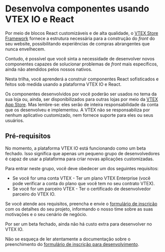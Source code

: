 # Desenvolva componentes usando VTEX IO e React

Por meio de blocos React customizáveis e de alta qualidade, o [VTEX Store Framework](https://vtex.io/docs/getting-started/build-stores-with-store-framework/1/) fornece a estrutura necessária para a construção do *front* do seu website, possibilitando experiências de compras abrangentes que nunca envelhecem.

Contudo, é possível que você sinta a necessidade de desenvolver novos componentes capazes de solucionar problemas de *front* mais específicos, ainda não atendidos pelos nossos nativos.

Nesta trilha, você aprenderá a construir componentes React sofisticados e feitos sob medida usando a plataforma VTEX IO e React.

Os componentes desenvolvidos por você poderão ser usados no tema da sua loja ou, ainda, ser disponibilizados para outras lojas por meio da [VTEX App Store](https://extensions.myvtex.com/). Mas lembre-se: eles serão de inteira responsabilidade da conta que os desenvolveu e implementou. A VTEX não se responsabiliza por nenhum aplicativo customizado, nem fornece suporte para eles ou seus usuários.

## Pré-requisitos

No momento, a plataforma VTEX IO está funcionando como um beta fechado. Isso significa que apenas um pequeno grupo de desenvolvedores é capaz de usar a plataforma para criar novas aplicações customizadas.

Para entrar neste grupo, você deve obedecer um dos seguintes requisitos:

- Se você for uma conta VTEX - Ter um plano VTEX Enterprise (você pode verificar a conta do plano que você tem no seu contrato VTEX).
- Se você for um parceiro VTEX - Ter o certificado de desenvolvedor parceiro do VTEX IO.

Se você atende aos requisitos, preencha e envie o [formulário de inscrição](https://docs.google.com/forms/d/e/1FAIpQLSfhuhFxvezMhPEoFlN9yFEkUifGQlGP4HmJQgx6GP32WZchBw/viewform) com os detalhes do seu projeto, informando o nosso time sobre as suas motivações e o seu cenário de negócio.

Por ser um beta fechado, ainda não há custo extra para desenvolver no VTEX IO.

<div class="alert alert-info">
Não se esqueça de ler atentamente a documentação sobre o preenchimento do <a href="https://vtex.io/docs/recipes/development/filling-the-application-form-for-development/">formulário de inscrição para desenvolvimento</a>. 
</div>
